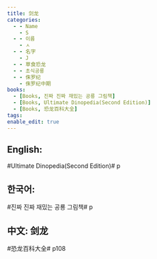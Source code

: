```yaml
---
title: 剑龙
categories:
  - - Name
    - S
  - - 이름
    - ㅅ
  - - 名字
    - J
  - - 草食恐龙
  - - 초식공룡
  - - 侏罗纪
    - 侏罗纪中期
books:
  - [Books, 진짜 진짜 재밌는 공룡 그림책]
  - [Books, Ultimate Dinopedia(Second Edition)]
  - [Books, 恐龙百科大全]
tags:
enable_edit: true
---
```


## English:

#Ultimate Dinopedia(Second Edition)# p

## 한국어:

#진짜 진짜 재밌는 공룡 그림책# p

## 中文: 剑龙

#恐龙百科大全# p108
